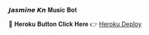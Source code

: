 𝙅𝙖𝙨𝙢𝙞𝙣𝙚 𝙆𝙣 𝐌𝐮𝐬𝐢𝐜 𝐁𝐨𝐭 

🔗 𝐇𝐞𝐫𝐨𝐤𝐮 𝐁𝐮𝐭𝐭𝐨𝐧 𝐂𝐥𝐢𝐜𝐤 𝐇𝐞𝐫𝐞 👉
[Heroku Deploy](https://dashboard.heroku.com/new?template=https://github.com/nandureigns/AnnayanXMusic)
